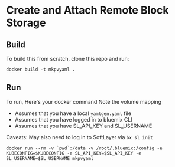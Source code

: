 # Create and Attach Remote Block Storage

## Build
To build this from scratch, clone this repo and run:
```
docker build -t mkpvyaml .
```

## Run
To run, Here's your docker command
Note the volume mapping
* Assumes that you have a local `yamlgen.yaml` file
* Assumes that you have logged in to bluemix CLI
* Assumes that you have SL_API_KEY and SL_USERNAME

Caveats:  May also need to log in to SoftLayer via `bx sl init`

```
docker run --rm -v `pwd`:/data -v /root/.bluemix:/config -e KUBECONFIG=$KUBECONFIG -e SL_API_KEY=$SL_API_KEY -e SL_USERNAME=$SL_USERNAME mkpvyaml
```
